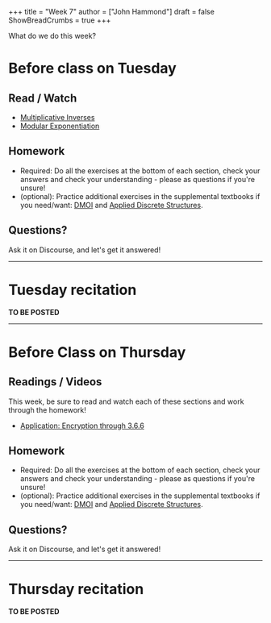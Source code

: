 +++
title = "Week 7"
author = ["John Hammond"]
draft = false
ShowBreadCrumbs = true
+++

 What do we do this week? 
<!--more-->

# Before class on Tuesday

## Read / Watch
* [Multiplicative Inverses](https://www.math.wichita.edu/~hammond/class-notes/section-multiplicative-inverses.html)
* [Modular Exponentiation](https://www.math.wichita.edu/~hammond/class-notes/section-numtheory-modularexp.html)

## Homework

* Required: Do all the exercises at the bottom of each section, check your answers and check your understanding - please as questions if you're unsure!
* (optional): Practice additional exercises in the supplemental textbooks if you need/want: [DMOI](http://discrete.openmathbooks.org/dmoi3/) and [Applied Discrete Structures](http://faculty.uml.edu/klevasseur/ads/index-ads.html).

## Questions?

Ask it on Discourse, and let's get it answered!

---

# Tuesday recitation

**TO BE POSTED**

---

# Before Class on Thursday


## Readings / Videos

This week, be sure to read and watch each of these sections and work through the homework!
* [Application: Encryption through 3.6.6](https://www.math.wichita.edu/~hammond/class-notes/section-numtheory-encryption.html)

## Homework

* Required: Do all the exercises at the bottom of each section, check your answers and check your understanding - please as questions if you're unsure!
* (optional): Practice additional exercises in the supplemental textbooks if you need/want: [DMOI](http://discrete.openmathbooks.org/dmoi3/) and [Applied Discrete Structures](http://faculty.uml.edu/klevasseur/ads/index-ads.html).

## Questions?

Ask it on Discourse, and let's get it answered!

---

# Thursday recitation

**TO BE POSTED**


